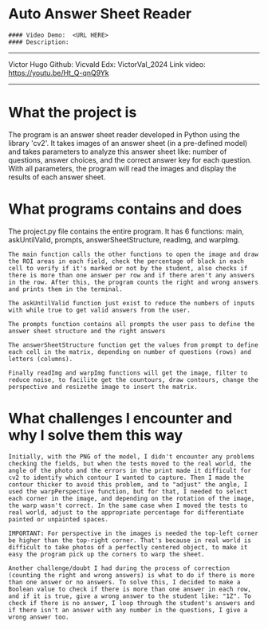# Auto Answer Sheet Reader
    #### Video Demo:  <URL HERE>
    #### Description:

---

Victor Hugo
Github: Vicvald
Edx: VictorVal_2024
Link video: https://youtu.be/Ht_Q-qnQ9Yk

---

# What the project is
The program is an answer sheet reader developed in Python using the library 'cv2'. It takes images of an answer sheet (in a pre-defined model) and takes parameters to analyze this answer sheet like: number of questions, answer choices, and the correct answer key for each question. With all parameters, the program will read the images and display the results of each answer sheet.

# What programs contains and does
The project.py file contains the entire program. It has 6 functions: main, askUntilValid, prompts, answerSheetStructure, readImg, and warpImg.

    The main function calls the other functions to open the image and draw the ROI areas in each field, check the percentage of black in each cell to verify if it's marked or not by the student, also checks if there is more than one answer per row and if there aren't any answers in the row. After this, the program counts the right and wrong answers and prints them in the terminal.

    The askUntilValid function just exist to reduce the numbers of inputs with while true to get valid answers from the user.

    The prompts function contains all prompts the user pass to define the answer sheet structure and the right answers

    The answerSheetStructure function get the values from prompt to define each cell in the matrix, depending on number of questions (rows) and letters (columns).

    Finally readImg and warpImg functions will get the image, filter to reduce noise, to facilite get the countours, draw contours, change the perspective and resizethe image to insert the matrix.


# What challenges I encounter and why I solve them this way
    Initially, with the PNG of the model, I didn't encounter any problems checking the fields, but when the tests moved to the real world, the angle of the photo and the errors in the print made it difficult for cv2 to identify which contour I wanted to capture. Then I made the contour thicker to avoid this problem, and to "adjust" the angle, I used the warpPerspective function, but for that, I needed to select each corner in the image, and depending on the rotation of the image, the warp wasn't correct. In the same case when I moved the tests to real world, adjust to the appropriate percentage for differentiate painted or unpainted spaces.

    IMPORTANT: For perspective in the images is needed the top-left corner be higher than the top-right corner. That's because in real world is difficult to take photos of a perfectly centered object, to make it easy the program pick up the corners to warp the sheet.

    Another challenge/doubt I had during the process of correction (counting the right and wrong answers) is what to do if there is more than one answer or no answers. To solve this, I decided to make a Boolean value to check if there is more than one answer in each row, and if it is true, give a wrong answer to the student like: "1Z". To check if there is no answer, I loop through the student's answers and if there isn't an answer with any number in the questions, I give a wrong answer too.
